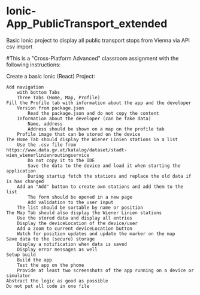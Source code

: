 # Ionic-App_PublicTransport_extended
Basic Ionic project to display all public transport stops from Vienna via API csv import

#This is a "Cross-Platform Advanced" classroom assignment with the following instructions:

Create a basic Ionic (React) Project:

    Add navigation
        with bottom Tabs
        Three Tabs (Home, Map, Profile)
    Fill the Profile tab with information about the app and the developer
        Version from package.json
            Read the package.json and do not copy the content
        Information about the developer (can be fake data)
            Name, address
            Address should be shown on a map on the profile tab
        Profile image that can be stored on the device
    The Home Tab should display the Wiener Linien stations in a list
        Use the .csv file from https://www.data.gv.at/katalog/dataset/stadt-wien_wienerlinienroutingservice
            Do not copy it to the IDE
            Save the data to the device and load it when starting the application
            During startup fetch the stations and replace the old data if is has changed
        Add an "Add" button to create own stations and add them to the list
            The form should be opened in a new page
            Add validation to the user input
        The list should be sortable by name or position
    The Map Tab should also display the Wiener Linien stations
        Use the stored data and display all entries
        Display the deviceLocation of the device/user
        Add a zoom to current deviceLocation button
        Watch for position updates and update the marker on the map
    Save data to the (secure) storage
        Display a notification when data is saved
        Display error messages as well
    Setup build
        Build the app
        Test the app on the phone
        Provide at least two screenshots of the app running on a device or simulator
    Abstract the logic as good as possible
    Do not put all code in one file
